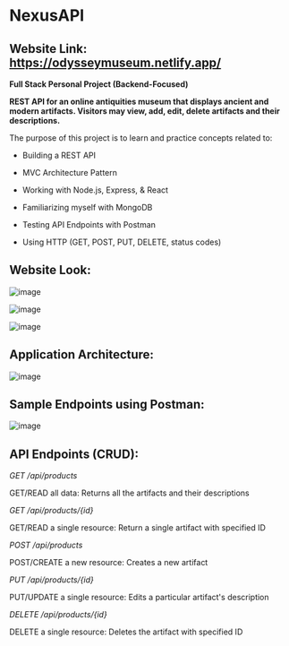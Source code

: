 # NexusAPI

## Website Link: https://odysseymuseum.netlify.app/

**Full Stack Personal Project (Backend-Focused)**

**REST API for an online antiquities museum that displays ancient and modern artifacts. Visitors may view, add, edit, delete artifacts and their descriptions.**

The purpose of this project is to learn and practice concepts related to:

* Building a REST API

* MVC Architecture Pattern
  
* Working with Node.js, Express, & React

* Familiarizing myself with MongoDB

* Testing API Endpoints with Postman

* Using HTTP (GET, POST, PUT, DELETE, status codes)

## **Website Look:**

![image](https://github.com/ylu8888/NexusAPI/assets/123523291/add568c1-594f-494b-a6ad-52b94b832b36)

![image](https://github.com/ylu8888/NexusAPI/assets/123523291/34046aff-e5d8-404b-8da6-c64be6d65736)

![image](https://github.com/ylu8888/NexusAPI/assets/123523291/7b0f1488-590f-4bee-aacd-bf91e51f6ff7)

## **Application Architecture:**

![image](https://github.com/ylu8888/NexusAPI/assets/123523291/32e2dc74-2f8d-42e8-860a-6c413c21fd4a)

## **Sample Endpoints using Postman:**

![image](https://github.com/ylu8888/NexusAPI/assets/123523291/4e972360-b972-4e25-aeb8-904b307b2fe0)

## **API Endpoints (CRUD):**

*GET /api/products*

GET/READ all data: Returns all the artifacts and their descriptions 

*GET /api/products/{id}*

GET/READ a single resource: Return a single artifact with specified ID

*POST /api/products*

POST/CREATE a new resource: Creates a new artifact 

*PUT /api/products/{id}*

PUT/UPDATE a single resource: Edits a particular artifact's description

*DELETE /api/products/{id}*

DELETE a single resource: Deletes the artifact with specified ID







